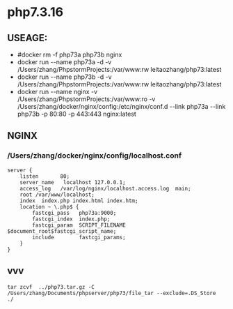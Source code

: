 # php7.3.16 

## USEAGE: 
- #docker rm -f  php73a php73b nginx
- docker run --name php73a -d -v /Users/zhang/PhpstormProjects:/var/www:rw leitaozhang/php73:latest
- docker run --name php73b -d -v /Users/zhang/PhpstormProjects:/var/www:rw leitaozhang/php73:latest
- docker run  --name nginx  -v /Users/zhang/PhpstormProjects:/var/www:ro -v /Users/zhang/docker/nginx/config:/etc/nginx/conf.d --link php73a --link php73b  -p 80:80 -p 443:443 nginx:latest    

## NGINX
### /Users/zhang/docker/nginx/config/localhost.conf
    server {
	    listen       80;
	    server_name   localhost 127.0.0.1;
	    access_log   /var/log/nginx/localhost.access.log  main;
	    root /var/www/localhost;
	    index  index.php index.html index.htm; 
	    location ~ \.php$ {
            fastcgi_pass   php73a:9000;
            fastcgi_index  index.php;
            fastcgi_param  SCRIPT_FILENAME  $document_root$fastcgi_script_name;
            include        fastcgi_params;
        }
    }
    
## vvv
    tar zcvf  ../php73.tar.gz -C /Users/zhang/Documents/phpserver/php73/file_tar --exclude=.DS_Store  ./